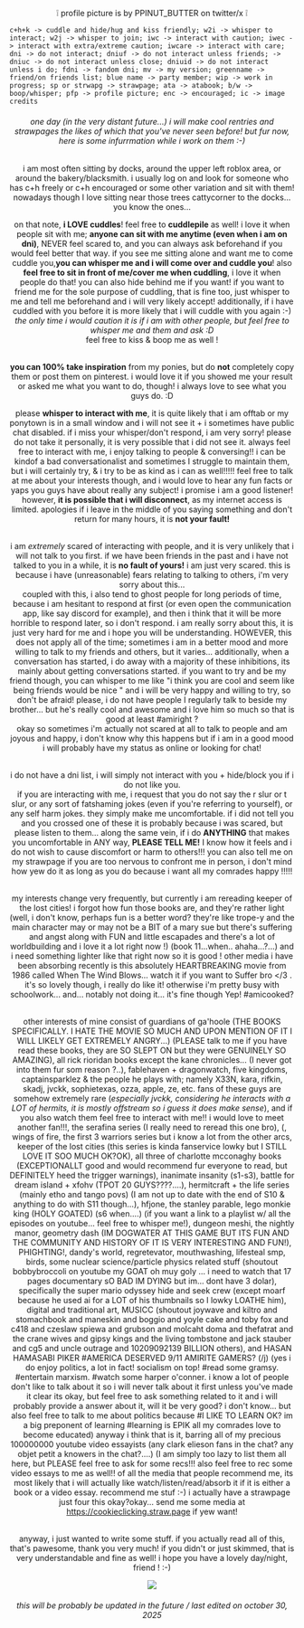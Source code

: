 <p align="center">❕ profile picture is by PPINUT_BUTTER on twitter/x ❕ 

    c+h+k -> cuddle and hide/hug and kiss friendly; w2i -> whisper to interact; w2j -> whisper to join; iwc -> interact with caution; iwec -> interact with extra/extreme caution; iwcare -> interact with care; dni -> do not interact; dniuf -> do not interact unless friends; -> dniuc -> do not interact unless close; dniuid -> do not interact unless i do; fdni -> fandom dni; mv -> my version; greenname -> friend/on friends list; blue name -> party member; wip -> work in progress; sp or strwapg -> strawpage; ata -> atabook; b/w -> boop/whisper; pfp -> profile picture; enc -> encouraged; ic -> image credits

###### <p align=center>one day (in the _very_ distant future...) i will make cool rentries and strawpages the likes of which that you've never seen before! but fur now, here is some infurrmation while i work on them :-)

<div align="center"

 i am most often sitting by docks, around the upper left roblox area, or around the bakery/blacksmith. i usually log on and look for someone who has c+h freely or c+h encouraged or some other variation and sit with them! nowadays though I love sitting near those trees cattycorner to the docks... you know the ones...

 on that note, **i LOVE cuddles**! feel free to **cuddlepile** as well! i love it when people sit with me;  **anyone can sit with me anytime (even when i am on dni)**, NEVER feel scared to, and you can always ask beforehand if you would feel better that way. if you see me sitting alone and want me to come cuddle you,**you can whisper me and i will come over and cuddle you**! also **feel free to sit in front of me/cover me when cuddling**, i love it when people do that! you can also hide behind me if you want! if you want to friend me for the sole purpose of cuddling, that is fine too, just whisper to me and tell me beforehand and i will very likely accept! additionally, if i have cuddled with you before it is more likely that i will cuddle with you again :-)  <br> *the only time i would caution it is if i am with other people, but feel free to whisper me and them and ask :D* <br> feel free to kiss & boop me as well !

   <br> **you can 100% take inspiration** from my ponies, but do **not** completely copy them or post them on pinterest. i would love it if you showed me your result or asked me what you want to do, though! i always love to see what you guys do. :D

 please **whisper to interact with me**, it is quite likely that i am offtab or my ponytown is in a small window and i will not see it + i sometimes have public chat disabled. if i miss your whisper/don't respond, i am very sorry! please do not take it personally, it is very possible that i did not see it.  always feel free to interact with me, i enjoy talking to people & conversing!! i can be kindof a bad conversationalist and sometimes I struggle to maintain them, but i will certainly try, & i try to be as kind as i can as well!!!!! feel free to talk at me about your interests though, and i would love to hear any fun facts or yaps you guys have about really any subject! i promise i am a good listener! however, **it is possible that i will disconnect**, as my internet access is limited. apologies if i leave in the middle of you saying something and don't return for many hours, it is **not your fault!**

  <br> i am _extremely_ scared of interacting with people, and it is very unlikely that i will not talk to you first. if we have been friends in the past and i have not talked to you in a while, it is **no fault of yours!** i am just very scared. this is because i have (unreasonable) fears relating to talking to others, i'm very sorry about this... <br> coupled with this, i also tend to ghost people for long periods of time, because i am hesitant to respond at first (or even open the communication app, like say discord for example), and then i think that it will be more horrible to respond later, so i don't respond. i am really sorry about this, it is just very hard for me and i hope you will be understanding. HOWEVER, this does not apply all of the time; sometimes i am in a better mood and more willing to talk to my friends and others, but it varies... additionally, when a conversation has started, i do away with a majority of these inhibitions, its mainly about getting conversations started. if you want to try and be my friend though, you can whisper to me like "i think you are cool and seem like being friends would be nice " and i will be very happy and willing to try, so don't be afraid! please, i do not have people I regularly talk to beside my brother... but he's really cool and awesome and i love him so much so that is good at least #amiright ?
  <br> okay so sometimes i'm actually not scared at all to talk to people and am joyous and happy, i don't know why this happens but if i am in a good mood i will probably have my status as online or looking for chat! 
  

  <br> i do not have a dni list, i will simply not interact with you + hide/block you if i do not like you. 
  <br> if you are interacting with me, i request that you do not say the r slur or t slur, or any sort of fatshaming jokes (even if you're referring to yourself), or any self harm jokes. they simply make me uncomfortable. if i did not tell you and you crossed one of these it is probably because i was scared, but please listen to them... along the same vein, if i do **ANYTHING** that makes you uncomfortable in ANY way, **PLEASE TELL ME!** I know how it feels and i do not wish to cause discomfort or harm to others!!! you can also tell me on my strawpage if you are too nervous to confront me in person, i don't mind how yew do it as long as you do because i want all my comrades happy !!!!!


  <br> my interests change very frequently, but currently i am rereading keeper of the lost cities! i forgot how fun those books are, and they're rather light (well, i don't know, perhaps fun is a better word? they're like trope-y and the main character may or may not be a BIT of a mary sue but there's suffering and angst along with FUN and little escapades and there's a lot of worldbuilding and i love it a lot right now !) (book 11...when.. ahaha...?...) and i need something lighter like that right now so it is good ! other media i have been absorbing recently is this absolutely HEARTBREAKING movie from 1986 called When The Wind Blows... watch it if you want to Suffer bro </3 . it's so lovely though, i really do like it! otherwise i'm pretty busy with schoolwork... and... notably not doing it... it's fine though Yep! #amicooked?
  
  <br> other interests of mine consist of guardians of ga'hoole (THE BOOKS SPECIFICALLY. I HATE THE MOVIE SO MUCH AND UPON MENTION OF IT I WILL LIKELY GET EXTREMELY ANGRY...) (PLEASE talk to me if you have read these books, they are SO SLEPT ON but they were GENUINELY SO AMAZING), all rick rioridan books except the kane chronicles... (I never got into them fur som reason ?..), fablehaven + dragonwatch, five kingdoms, captainsparklez & the people he plays with; namely X33N, kara, rifkin, skadj, jvckk, sophietexas, ozza, apple, ze, etc. fans of these guys are somehow extremely rare (_especially jvckk, considering he interacts with a LOT of hermits, it is mostly offstream so i guess it does make sense_), and if you also watch them feel free to interact with me!! i would love to meet another fan!!!, the serafina series (I really need to reread this one bro), (, wings of fire, the first 3 warriors series but i know a lot from the other arcs, keeper of the lost cities (this series is kinda fanservice lowky but I STILL LOVE IT SOO MUCH OK?OK), all three of charlotte mcconaghy books (EXCEPTIONALLT good and would recommend fur everyone to read, but DEFINITELY heed the trigger warnings), inanimate insanity (s1-s3), battle for dream island + xfohv (TPOT 20 GUYS????....), hermitcraft + the life series (mainly etho and tango povs) (I am not up to date with the end of S10 & anything to do with S11 though...), hfjone, the stanley parable, lego monkie king (HOLY GOATED) (s6 when....) (if you want a link to a playlist w/ all the episodes on youtube... feel free to whisper me!), dungeon meshi, the nightly manor, geometry dash (IM DOGWATER AT THIS GAME BUT ITS FUN AND THE COMMUNITY AND HISTORY OF IT IS VERY INTERESTING AND FUN!), PHIGHTING!, dandy's world, regretevator, mouthwashing, lifesteal smp, birds, some nuclear science/particle physics related stuff (shoutout bobbybroccoli on youtube my GOAT oh muy goly ... i need to watch that 17 pages documentary sO BAD IM DYING but im... dont have 3 dolar), specifically the super mario odyssey hide and seek crew (except moarf because he used ai for a LOT of his thumbnails so I lowky LOATHE him), digital and traditional art, MUSICC (shoutout joywave and kiltro and stomachbook and maneskin and boggio and yoyle cake and toby fox and c418 and czeslaw spiewa and grubson and molcaht doma and thefatrat and the crane wives and gipsy kings and the living tombstone and jack stauber and cg5 and uncle outrage and 10209092139 BILLION others), and HASAN HAMASABI PIKER #AMERICA DESERVED 9/11 AMIRITE GAMERS? (/j) (yes i do enjoy politics, a lot in fact! socialism on top! #read some gramsy. #entertain marxism. #watch some harper o'conner. i know a lot of people don't like to talk about it so i will never talk about it first unless you've made it clear its okay, but feel free to ask something related to it and i will probably provide a answer about it, will it be very good? i don't know... but also feel free to talk to me about politics because #I LIKE TO LEARN OK? im a big preponent of learning #learning is EPIK all my comrades love to become educated)  anyway i think that is it, barring all of my precious 100000000 youtube video essayists (any clark elieson fans in the chat? any objet petit a knowers in the chat?....) (I am simply too lazy to list them all here, but PLEASE feel free to ask for some recs!!! also feel free to rec some video essays to me as well!! of all the media that people recommend me, its most likely that i will actually like watch/listen/read/absorb it if it is either a book or a video essay. recommend me stuf :-) i actually have a strawpage just four this okay?okay... send me some media at https://cookieclicking.straw.page if yew want!
  

  <br> anyway, i just wanted to write some stuff. if you actually read all of this, that's pawesome, thank you very much! if you didn't or just skimmed, that is very understandable and fine as well! i hope you have a lovely day/night, friend ! :-) <br>

  ![](https://komarev.com/ghpvc/?username=objectsinmirror&color=yellowgreen&style=plastic&label=wild+animals+currently+infesting+captainsparklez'+house) 


###### <p align=center> this will be probably be updated in the future / last edited on october 30, 2025
